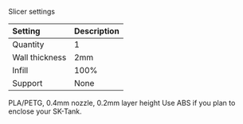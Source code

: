 Slicer settings

|Setting        |Description             |
|:--------------|:-----------------------|
|Quantity       |1                       |
|Wall thickness |2mm                     |
|Infill         |100%                    |
|Support        |None                    |

PLA/PETG, 0.4mm nozzle, 0.2mm layer height
Use ABS if you plan to enclose your SK-Tank.